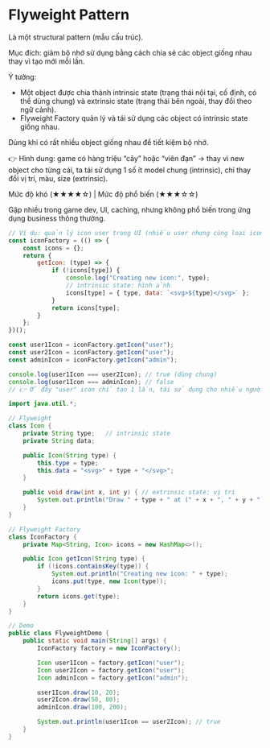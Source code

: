 # Flyweight Pattern

Là một structural pattern (mẫu cấu trúc).

Mục đích: giảm bộ nhớ sử dụng bằng cách chia sẻ các object giống nhau thay vì tạo mới mỗi lần.

Ý tưởng:
- Một object được chia thành intrinsic state (trạng thái nội tại, cố định, có thể dùng chung) và extrinsic state (trạng thái bên ngoài, thay đổi theo ngữ cảnh).
- Flyweight Factory quản lý và tái sử dụng các object có intrinsic state giống nhau.

Dùng khi có rất nhiều object giống nhau để tiết kiệm bộ nhớ.

👉 Hình dung: game có hàng triệu “cây” hoặc “viên đạn” → thay vì new object cho từng cái, ta tái sử dụng 1 số ít model chung (intrinsic), chỉ thay đổi vị trí, màu, size (extrinsic).

Mức độ khó (★★★★☆) | Mức độ phổ biến (★★★☆☆)

Gặp nhiều trong game dev, UI, caching, nhưng không phổ biến trong ứng dụng business thông thường.

```javascript
// Ví dụ: quản lý icon user trong UI (nhiều user nhưng cùng loại icon).
const iconFactory = (() => {
    const icons = {};
    return {
        getIcon: (type) => {
            if (!icons[type]) {
                console.log("Creating new icon:", type);
                // intrinsic state: hình ảnh
                icons[type] = { type, data: `<svg>${type}</svg>` };
            }
            return icons[type];
        }
    };
})();

const user1Icon = iconFactory.getIcon("user");
const user2Icon = iconFactory.getIcon("user");
const adminIcon = iconFactory.getIcon("admin");

console.log(user1Icon === user2Icon); // true (dùng chung)
console.log(user1Icon === adminIcon); // false
// 👉 Ở đây "user" icon chỉ tạo 1 lần, tái sử dụng cho nhiều người.
```

```java
import java.util.*;

// Flyweight
class Icon {
    private String type;   // intrinsic state
    private String data;

    public Icon(String type) {
        this.type = type;
        this.data = "<svg>" + type + "</svg>";
    }

    public void draw(int x, int y) { // extrinsic state: vị trí
        System.out.println("Draw " + type + " at (" + x + ", " + y + ")");
    }
}

// Flyweight Factory
class IconFactory {
    private Map<String, Icon> icons = new HashMap<>();

    public Icon getIcon(String type) {
        if (!icons.containsKey(type)) {
            System.out.println("Creating new icon: " + type);
            icons.put(type, new Icon(type));
        }
        return icons.get(type);
    }
}

// Demo
public class FlyweightDemo {
    public static void main(String[] args) {
        IconFactory factory = new IconFactory();

        Icon user1Icon = factory.getIcon("user");
        Icon user2Icon = factory.getIcon("user");
        Icon adminIcon = factory.getIcon("admin");

        user1Icon.draw(10, 20);
        user2Icon.draw(50, 80);
        adminIcon.draw(100, 200);

        System.out.println(user1Icon == user2Icon); // true
    }
}
```
